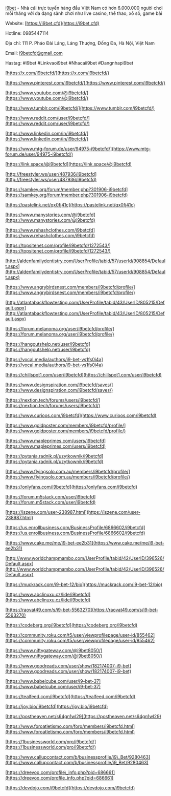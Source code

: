 [i9bet](https://i9bet.cfd) \- Nhà cái trực tuyến hàng đầu Việt Nam có hơn 6.000.000 người chơi mỗi tháng với đa dạng sảnh chơi như live casino, thể thao, xổ số, game bài

Website: [https://i9bet.cfd](https://i9bet.cfd)

Hotline: 0985447114

Địa chỉ: 111 P. Pháo Đài Láng, Láng Thượng, Đống Đa, Hà Nội, Việt Nam

Email: i9betcfd@gmail.com

Hastag: #i9bet #Linkvaoi9bet #Nhacaii9bet #Dangnhapi9bet

[https://x.com/i9betcfd/](https://x.com/i9betcfd/)

[https://www.pinterest.com/i9betcfd/](https://www.pinterest.com/i9betcfd/)

[https://www.youtube.com/@i9betcfd/](https://www.youtube.com/@i9betcfd/)

[https://www.tumblr.com/i9betcfd/](https://www.tumblr.com/i9betcfd/)

[https://www.reddit.com/user/i9betcfd/](https://www.reddit.com/user/i9betcfd/)

[https://www.linkedin.com/in/i9betcfd/](https://www.linkedin.com/in/i9betcfd/)

[https://www.mtg-forum.de/user/94975-i9betcfd/](https://www.mtg-forum.de/user/94975-i9betcfd/)

[https://link.space/@i9betcfd](https://link.space/@i9betcfd)

[http://freestyler.ws/user/487936/i9betcfd](http://freestyler.ws/user/487936/i9betcfd)

[https://samkey.org/forum/member.php?301906-i9betcfd](https://samkey.org/forum/member.php?301906-i9betcfd)

[https://pastelink.net/qx0fj41c](https://pastelink.net/qx0fj41c)

[https://www.manystories.com/@i9betcfd](https://www.manystories.com/@i9betcfd)

[https://www.rehashclothes.com/i9betcfd](https://www.rehashclothes.com/i9betcfd)

[https://topsitenet.com/profile/i9betcfd/1272543/](https://topsitenet.com/profile/i9betcfd/1272543/)

[http://aldenfamilydentistry.com/UserProfile/tabid/57/userId/908854/Default.aspx](http://aldenfamilydentistry.com/UserProfile/tabid/57/userId/908854/Default.aspx)

[https://www.angrybirdsnest.com/members/i9betcfd/profile/](https://www.angrybirdsnest.com/members/i9betcfd/profile/)

[http://atlantabackflowtesting.com/UserProfile/tabid/43/UserID/805215/Default.aspx](http://atlantabackflowtesting.com/UserProfile/tabid/43/UserID/805215/Default.aspx)

[https://forum.melanoma.org/user/i9betcfd/profile/](https://forum.melanoma.org/user/i9betcfd/profile/)

[https://hangoutshelp.net/user/i9betcfd](https://hangoutshelp.net/user/i9betcfd)

[https://vocal.media/authors/i9-bet-vs1fs0i4a](https://vocal.media/authors/i9-bet-vs1fs0i4a)

[https://chillspot1.com/user/i9betcfd](https://chillspot1.com/user/i9betcfd)

[https://www.designspiration.com/i9betcfd/saves/](https://www.designspiration.com/i9betcfd/saves/)

[https://nextion.tech/forums/users/i9betcfd/](https://nextion.tech/forums/users/i9betcfd/)

[https://www.curioos.com/i9betcfd](https://www.curioos.com/i9betcfd)

[https://www.goldposter.com/members/i9betcfd/profile/](https://www.goldposter.com/members/i9betcfd/profile/)

[https://www.mapleprimes.com/users/i9betcfd](https://www.mapleprimes.com/users/i9betcfd)

[https://pytania.radnik.pl/uzytkownik/i9betcfd](https://pytania.radnik.pl/uzytkownik/i9betcfd)

[https://www.flyingsolo.com.au/members/i9betcfd/profile/](https://www.flyingsolo.com.au/members/i9betcfd/profile/)

[https://onlyfans.com/i9betcfd](https://onlyfans.com/i9betcfd)

[https://forum.m5stack.com/user/i9betcfd](https://forum.m5stack.com/user/i9betcfd)

[https://iszene.com/user-238987.html](https://iszene.com/user-238987.html)

[https://us.enrollbusiness.com/BusinessProfile/6866602/i9betcfd](https://us.enrollbusiness.com/BusinessProfile/6866602/i9betcfd)

[https://www.cake.me/me/i9-bet-ee2b31](https://www.cake.me/me/i9-bet-ee2b31)

[http://www.worldchampmambo.com/UserProfile/tabid/42/UserID/396526/Default.aspx](http://www.worldchampmambo.com/UserProfile/tabid/42/UserID/396526/Default.aspx)

[https://muckrack.com/i9-bet-12/bio](https://muckrack.com/i9-bet-12/bio)

[https://www.abclinuxu.cz/lide/i9betcfd](https://www.abclinuxu.cz/lide/i9betcfd)

[https://raovat49.com/s/i9-bet-5563270](https://raovat49.com/s/i9-bet-5563270)

[https://codeberg.org/i9betcfd](https://codeberg.org/i9betcfd)

[https://community.roku.com/t5/user/viewprofilepage/user-id/855462](https://community.roku.com/t5/user/viewprofilepage/user-id/855462)

[https://www.niftygateway.com/@i9bet8050/](https://www.niftygateway.com/@i9bet8050/)

[https://www.goodreads.com/user/show/182174007-i9-bet](https://www.goodreads.com/user/show/182174007-i9-bet)

[https://www.babelcube.com/user/i9-bet-37](https://www.babelcube.com/user/i9-bet-37)

[https://tealfeed.com/i9betcfd](https://tealfeed.com/i9betcfd)

[https://joy.bio/i9betcfd](https://joy.bio/i9betcfd)

[https://postheaven.net/s64gn1wl29](https://postheaven.net/s64gn1wl29)

[https://www.foroatletismo.com/foro/members/i9betcfd.html](https://www.foroatletismo.com/foro/members/i9betcfd.html)

[https://1businessworld.com/pro/i9betcfd/](https://1businessworld.com/pro/i9betcfd/)

[https://www.callupcontact.com/b/businessprofile/i9\_Bet/9280463](https://www.callupcontact.com/b/businessprofile/i9_Bet/9280463)

[https://dreevoo.com/profile\_info.php?pid=686661](https://dreevoo.com/profile_info.php?pid=686661)

[https://devdojo.com/i9betcfd](https://devdojo.com/i9betcfd)

